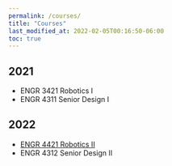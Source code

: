 ```yaml
---
permalink: /courses/
title: "Courses"
last_modified_at: 2022-02-05T00:16:50-06:00
toc: true
---
```


## 2021
- ENGR 3421 Robotics I
- ENGR 4311 Senior Design I

## 2022
- [ENGR 4421 Robotics II](/robotics2-2022)
- ENGR 4312 Senior Design II
